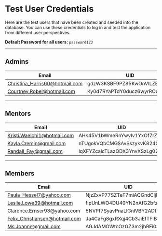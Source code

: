 
# Test User Credentials

Here are the test users that have been created and seeded into the database. You can use these credentials to log in and test the application from different user perspectives.

**Default Password for all users:** `password123`

---

## Admins

| Email                          | UID                                  |
| ------------------------------ | ------------------------------------ |
| Christina_Harris60@hotmail.com | gdzW3KSBF9PZ85KwOnVILZBPdLJ3         |
| Courtney.Robel@hotmail.com     | Ky0d7RYaPTdY0ducz6wyrROqTjk2         |

---

## Mentors

| Email                      | UID                                  |
| -------------------------- | ------------------------------------ |
| Kristi.Waelchi1@hotmail.com| AHk45V1bWmeRnYwvIv1YxOf7rZX2         |
| Kayla.Cremin@gmail.com     | nTUgokVQbCMGSAvSszykvK824GJ2         |
| Randall_Fay@gmail.com      | lqXFYZcalcTLazODX3YnvXSzLg02         |

---

## Members

| Email                           | UID                                  |
| ------------------------------- | ------------------------------------ |
| Paula_Hessel7@yahoo.com         | NjzZxvP77SZTeF7miAQGndCljML2         |
| Leslie.Lowe39@hotmail.com       | flpUnLWO4DU40YN2nAfG2bfzicy2         |
| Clarence.Ernser93@yahoo.com     | 5NVPf7SyavPnaLlGnlVBY2ADfZw1         |
| Felix_Christiansen@hotmail.com  | Ja4CaFg8gxRXqj4Cb3JiEfTFIB12         |
| Ms.Joanne@gmail.com             | AGJdAMOWtcOzGZ3m2jbRFi08zXz1         |
